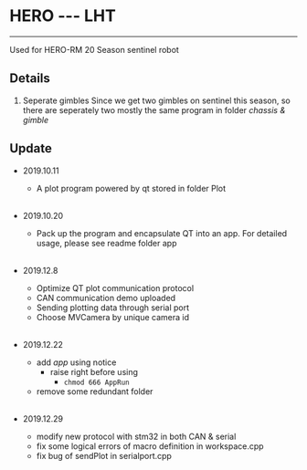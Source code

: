 # HERO --- LHT
---
Used for HERO-RM 20 Season sentinel robot

## Details

1. Seperate gimbles
    Since we get two gimbles on sentinel this season, so there are seperately two mostly the same program in folder *chassis & gimble*

## Update

* 2019.10.11
    * A plot program powered by qt stored in folder Plot
<br></br>

* 2019.10.20
    * Pack up the program and encapsulate QT into an app. For detailed usage, please see readme folder app
<br></br>

* 2019.12.8
    * Optimize QT plot communication protocol
    * CAN communication demo uploaded
    * Sending plotting data through serial port
    * Choose MVCamera by unique camera id 
<br></br>

* 2019.12.22
    * add *app* using notice
      * raise right before using 
        * `chmod 666 AppRun` 
    * remove some redundant folder
<br></br>

* 2019.12.29
    * modify new protocol with stm32 in both CAN & serial
    * fix some logical errors of macro definition in workspace.cpp 
    * fix bug of sendPlot in serialport.cpp
